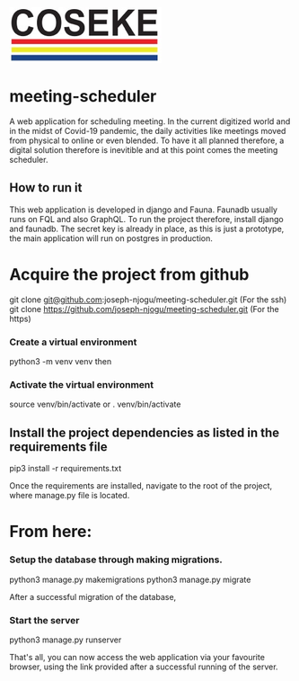 <img src="logo2.jpg">

# meeting-scheduler
A web application for scheduling meeting. In the current digitized world and in the midst of 
Covid-19 pandemic, the daily activities like meetings moved from physical to online or even blended.
To have it all planned therefore, a digital solution therefore is inevitible and at this point comes 
the meeting scheduler.

## How to run it
This web application is developed in django and Fauna. Faunadb usually runs on FQL and also GraphQL.
To run the project therefore, install django and faunadb.
The secret key is already in place, as this is just a prototype, the main application will run on 
postgres in production.

# Acquire the project from github
git clone git@github.com:joseph-njogu/meeting-scheduler.git (For the ssh)
git clone https://github.com/joseph-njogu/meeting-scheduler.git (For the https)

### Create a virtual environment
python3 -m venv venv
then
### Activate the virtual environment
source venv/bin/activate
or
. venv/bin/activate
## Install the project dependencies as listed in the requirements file
pip3 install -r requirements.txt

Once the requirements are installed, navigate to the root of the project, where manage.py file is located.
# From here:
### Setup the database through making migrations.
python3 manage.py makemigrations
python3 manage.py migrate

After a successful migration of the database,
### Start the server
python3 manage.py runserver

That's all, you can now access the web application via your favourite browser, using the link provided after a successful running of the server.
